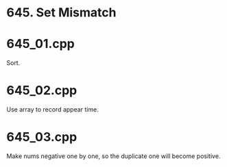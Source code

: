 # 645. Set Mismatch

# 645_01.cpp
Sort.

# 645_02.cpp
Use array to record appear time.

# 645_03.cpp
Make nums negative one by one, so the duplicate one will become positive.

